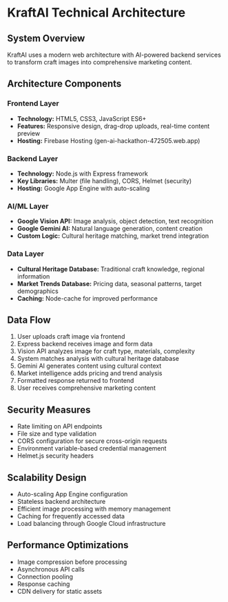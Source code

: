 # KraftAI Technical Architecture

## System Overview
KraftAI uses a modern web architecture with AI-powered backend services to transform craft images into comprehensive marketing content.

## Architecture Components

### Frontend Layer
- **Technology:** HTML5, CSS3, JavaScript ES6+
- **Features:** Responsive design, drag-drop uploads, real-time content preview
- **Hosting:** Firebase Hosting (gen-ai-hackathon-472505.web.app)

### Backend Layer
- **Technology:** Node.js with Express framework
- **Key Libraries:** Multer (file handling), CORS, Helmet (security)
- **Hosting:** Google App Engine with auto-scaling

### AI/ML Layer
- **Google Vision API:** Image analysis, object detection, text recognition
- **Google Gemini AI:** Natural language generation, content creation
- **Custom Logic:** Cultural heritage matching, market trend integration

### Data Layer
- **Cultural Heritage Database:** Traditional craft knowledge, regional information
- **Market Trends Database:** Pricing data, seasonal patterns, target demographics
- **Caching:** Node-cache for improved performance

## Data Flow
1. User uploads craft image via frontend
2. Express backend receives image and form data
3. Vision API analyzes image for craft type, materials, complexity
4. System matches analysis with cultural heritage database
5. Gemini AI generates content using cultural context
6. Market intelligence adds pricing and trend analysis
7. Formatted response returned to frontend
8. User receives comprehensive marketing content

## Security Measures
- Rate limiting on API endpoints
- File size and type validation
- CORS configuration for secure cross-origin requests
- Environment variable-based credential management
- Helmet.js security headers

## Scalability Design
- Auto-scaling App Engine configuration
- Stateless backend architecture
- Efficient image processing with memory management
- Caching for frequently accessed data
- Load balancing through Google Cloud infrastructure

## Performance Optimizations
- Image compression before processing
- Asynchronous API calls
- Connection pooling
- Response caching
- CDN delivery for static assets